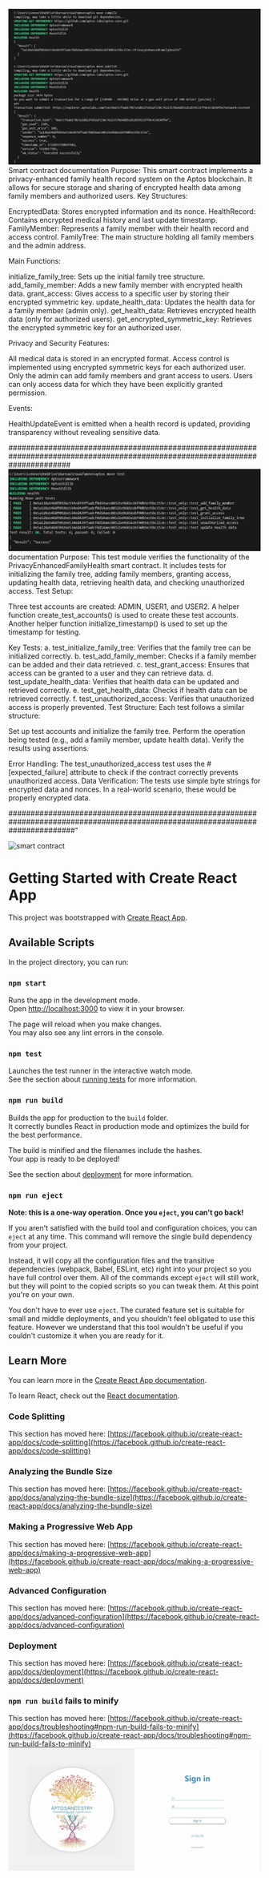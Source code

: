 
![smart contract](Images/smart-contract.jpg)
Smart contract documentation 
Purpose:
This smart contract implements a privacy-enhanced family health record system on the Aptos blockchain. It allows for secure storage and sharing of encrypted health data among family members and authorized users.
Key Structures:

EncryptedData: Stores encrypted information and its nonce.
HealthRecord: Contains encrypted medical history and last update timestamp.
FamilyMember: Represents a family member with their health record and access control.
FamilyTree: The main structure holding all family members and the admin address.


Main Functions:

initialize_family_tree: Sets up the initial family tree structure.
add_family_member: Adds a new family member with encrypted health data.
grant_access: Gives access to a specific user by storing their encrypted symmetric key.
update_health_data: Updates the health data for a family member (admin only).
get_health_data: Retrieves encrypted health data (only for authorized users).
get_encrypted_symmetric_key: Retrieves the encrypted symmetric key for an authorized user.


Privacy and Security Features:

All medical data is stored in an encrypted format.
Access control is implemented using encrypted symmetric keys for each authorized user.
Only the admin can add family members and grant access to users.
Users can only access data for which they have been explicitly granted permission.


Events:

HealthUpdateEvent is emitted when a health record is updated, providing transparency without revealing sensitive data.


##############################################################################################################################
![smart contract](Images/test.jpg)
documentation 
Purpose:
This test module verifies the functionality of the PrivacyEnhancedFamilyHealth smart contract. It includes tests for initializing the family tree, adding family members, granting access, updating health data, retrieving health data, and checking unauthorized access.
Test Setup:

Three test accounts are created: ADMIN, USER1, and USER2.
A helper function create_test_accounts() is used to create these test accounts.
Another helper function initialize_timestamp() is used to set up the timestamp for testing.


Key Tests:
a. test_initialize_family_tree: Verifies that the family tree can be initialized correctly.
b. test_add_family_member: Checks if a family member can be added and their data retrieved.
c. test_grant_access: Ensures that access can be granted to a user and they can retrieve data.
d. test_update_health_data: Verifies that health data can be updated and retrieved correctly.
e. test_get_health_data: Checks if health data can be retrieved correctly.
f. test_unauthorized_access: Verifies that unauthorized access is properly prevented.
Test Structure:
Each test follows a similar structure:

Set up test accounts and initialize the family tree.
Perform the operation being tested (e.g., add a family member, update health data).
Verify the results using assertions.


Error Handling:
The test_unauthorized_access test uses the #[expected_failure] attribute to check if the contract correctly prevents unauthorized access.
Data Verification:
The tests use simple byte strings for encrypted data and nonces. In a real-world scenario, these would be properly encrypted data.





###############################################################################################################################"

![smart contract](Images/front_page.jpg)






# Getting Started with Create React App

This project was bootstrapped with [Create React App](https://github.com/facebook/create-react-app).

## Available Scripts

In the project directory, you can run:

### `npm start`

Runs the app in the development mode.\
Open [http://localhost:3000](http://localhost:3000) to view it in your browser.

The page will reload when you make changes.\
You may also see any lint errors in the console.

### `npm test`

Launches the test runner in the interactive watch mode.\
See the section about [running tests](https://facebook.github.io/create-react-app/docs/running-tests) for more information.

### `npm run build`

Builds the app for production to the `build` folder.\
It correctly bundles React in production mode and optimizes the build for the best performance.

The build is minified and the filenames include the hashes.\
Your app is ready to be deployed!

See the section about [deployment](https://facebook.github.io/create-react-app/docs/deployment) for more information.

### `npm run eject`

**Note: this is a one-way operation. Once you `eject`, you can't go back!**

If you aren't satisfied with the build tool and configuration choices, you can `eject` at any time. This command will remove the single build dependency from your project.

Instead, it will copy all the configuration files and the transitive dependencies (webpack, Babel, ESLint, etc) right into your project so you have full control over them. All of the commands except `eject` will still work, but they will point to the copied scripts so you can tweak them. At this point you're on your own.

You don't have to ever use `eject`. The curated feature set is suitable for small and middle deployments, and you shouldn't feel obligated to use this feature. However we understand that this tool wouldn't be useful if you couldn't customize it when you are ready for it.

## Learn More

You can learn more in the [Create React App documentation](https://facebook.github.io/create-react-app/docs/getting-started).

To learn React, check out the [React documentation](https://reactjs.org/).

### Code Splitting

This section has moved here: [https://facebook.github.io/create-react-app/docs/code-splitting](https://facebook.github.io/create-react-app/docs/code-splitting)

### Analyzing the Bundle Size

This section has moved here: [https://facebook.github.io/create-react-app/docs/analyzing-the-bundle-size](https://facebook.github.io/create-react-app/docs/analyzing-the-bundle-size)

### Making a Progressive Web App

This section has moved here: [https://facebook.github.io/create-react-app/docs/making-a-progressive-web-app](https://facebook.github.io/create-react-app/docs/making-a-progressive-web-app)

### Advanced Configuration

This section has moved here: [https://facebook.github.io/create-react-app/docs/advanced-configuration](https://facebook.github.io/create-react-app/docs/advanced-configuration)

### Deployment

This section has moved here: [https://facebook.github.io/create-react-app/docs/deployment](https://facebook.github.io/create-react-app/docs/deployment)

### `npm run build` fails to minify

This section has moved here: [https://facebook.github.io/create-react-app/docs/troubleshooting#npm-run-build-fails-to-minify](https://facebook.github.io/create-react-app/docs/troubleshooting#npm-run-build-fails-to-minify)
![smart contract](Images/sign-in-page.jpg)

